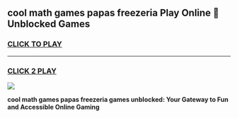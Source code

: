 
## cool math games papas freezeria Play Online 👋 Unblocked Games
<h3>
<a href="https://news.freeplayer.one?title=cool_math_games_papas_freezeria&ref=17CMG">CLICK TO PLAY</a></h3>
<hr>

<h3>
<a href="https://news.freeplayer.one?title=cool_math_games_papas_freezeria&ref=17CMG">CLICK 2 PLAY</a>
  
</h3>

<a href="https://news.freeplayer.one?title=cool_math_games_papas_freezeria&ref=17CMG/"><img src="https://clearcache.store/games.png"></a>


**cool math games papas freezeria games unblocked: Your Gateway to Fun and Accessible Online Gaming**
